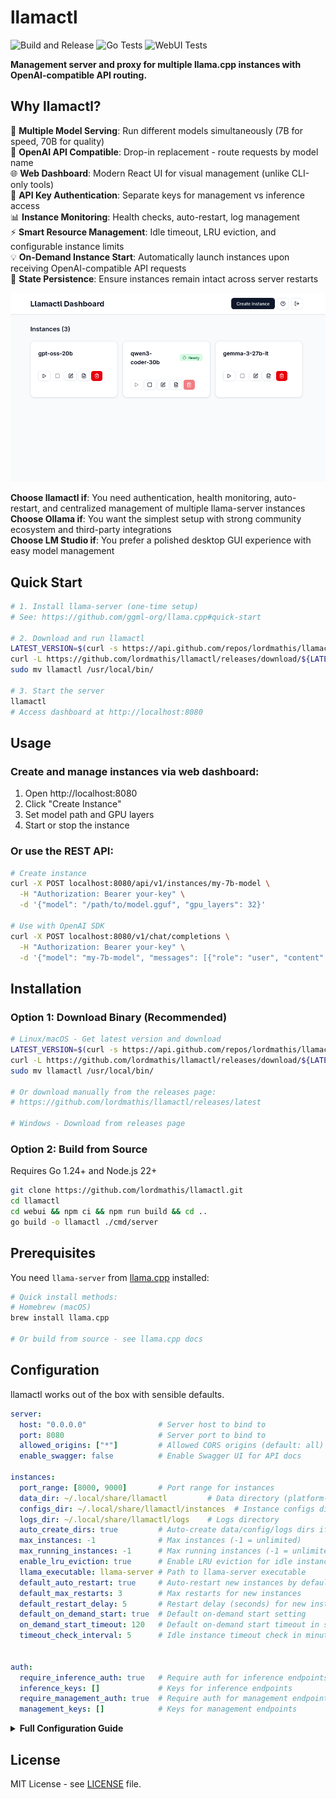 # llamactl

![Build and Release](https://github.com/lordmathis/llamactl/actions/workflows/release.yaml/badge.svg) ![Go Tests](https://github.com/lordmathis/llamactl/actions/workflows/go_test.yaml/badge.svg) ![WebUI Tests](https://github.com/lordmathis/llamactl/actions/workflows/webui_test.yaml/badge.svg)

**Management server and proxy for multiple llama.cpp instances with OpenAI-compatible API routing.**

## Why llamactl?

🚀 **Multiple Model Serving**: Run different models simultaneously (7B for speed, 70B for quality)  
🔗 **OpenAI API Compatible**: Drop-in replacement - route requests by model name  
🌐 **Web Dashboard**: Modern React UI for visual management (unlike CLI-only tools)  
🔐 **API Key Authentication**: Separate keys for management vs inference access  
📊 **Instance Monitoring**: Health checks, auto-restart, log management  
⚡ **Smart Resource Management**: Idle timeout, LRU eviction, and configurable instance limits  
💡 **On-Demand Instance Start**: Automatically launch instances upon receiving OpenAI-compatible API requests  
💾 **State Persistence**: Ensure instances remain intact across server restarts  

![Dashboard Screenshot](docs/images/screenshot.png)

**Choose llamactl if**: You need authentication, health monitoring, auto-restart, and centralized management of multiple llama-server instances  
**Choose Ollama if**: You want the simplest setup with strong community ecosystem and third-party integrations  
**Choose LM Studio if**: You prefer a polished desktop GUI experience with easy model management

## Quick Start

```bash
# 1. Install llama-server (one-time setup)
# See: https://github.com/ggml-org/llama.cpp#quick-start

# 2. Download and run llamactl
LATEST_VERSION=$(curl -s https://api.github.com/repos/lordmathis/llamactl/releases/latest | grep '"tag_name":' | sed -E 's/.*"([^"]+)".*/\1/')
curl -L https://github.com/lordmathis/llamactl/releases/download/${LATEST_VERSION}/llamactl-${LATEST_VERSION}-linux-amd64.tar.gz | tar -xz
sudo mv llamactl /usr/local/bin/

# 3. Start the server
llamactl
# Access dashboard at http://localhost:8080
```

## Usage

### Create and manage instances via web dashboard:
1. Open http://localhost:8080
2. Click "Create Instance"
3. Set model path and GPU layers
4. Start or stop the instance

### Or use the REST API:
```bash
# Create instance
curl -X POST localhost:8080/api/v1/instances/my-7b-model \
  -H "Authorization: Bearer your-key" \
  -d '{"model": "/path/to/model.gguf", "gpu_layers": 32}'

# Use with OpenAI SDK
curl -X POST localhost:8080/v1/chat/completions \
  -H "Authorization: Bearer your-key" \
  -d '{"model": "my-7b-model", "messages": [{"role": "user", "content": "Hello!"}]}'
```

## Installation

### Option 1: Download Binary (Recommended)

```bash
# Linux/macOS - Get latest version and download
LATEST_VERSION=$(curl -s https://api.github.com/repos/lordmathis/llamactl/releases/latest | grep '"tag_name":' | sed -E 's/.*"([^"]+)".*/\1/')
curl -L https://github.com/lordmathis/llamactl/releases/download/${LATEST_VERSION}/llamactl-${LATEST_VERSION}-$(uname -s | tr '[:upper:]' '[:lower:]')-$(uname -m).tar.gz | tar -xz
sudo mv llamactl /usr/local/bin/

# Or download manually from the releases page:
# https://github.com/lordmathis/llamactl/releases/latest

# Windows - Download from releases page
```

### Option 2: Build from Source
Requires Go 1.24+ and Node.js 22+
```bash
git clone https://github.com/lordmathis/llamactl.git
cd llamactl
cd webui && npm ci && npm run build && cd ..
go build -o llamactl ./cmd/server
```

## Prerequisites

You need `llama-server` from [llama.cpp](https://github.com/ggml-org/llama.cpp) installed:

```bash
# Quick install methods:
# Homebrew (macOS)
brew install llama.cpp

# Or build from source - see llama.cpp docs
```

## Configuration

llamactl works out of the box with sensible defaults.

```yaml
server:
  host: "0.0.0.0"                # Server host to bind to
  port: 8080                     # Server port to bind to
  allowed_origins: ["*"]         # Allowed CORS origins (default: all)
  enable_swagger: false          # Enable Swagger UI for API docs

instances:
  port_range: [8000, 9000]       # Port range for instances
  data_dir: ~/.local/share/llamactl         # Data directory (platform-specific, see below)
  configs_dir: ~/.local/share/llamactl/instances  # Instance configs directory
  logs_dir: ~/.local/share/llamactl/logs    # Logs directory
  auto_create_dirs: true         # Auto-create data/config/logs dirs if missing
  max_instances: -1              # Max instances (-1 = unlimited)
  max_running_instances: -1      # Max running instances (-1 = unlimited)
  enable_lru_eviction: true      # Enable LRU eviction for idle instances
  llama_executable: llama-server # Path to llama-server executable
  default_auto_restart: true     # Auto-restart new instances by default
  default_max_restarts: 3        # Max restarts for new instances
  default_restart_delay: 5       # Restart delay (seconds) for new instances
  default_on_demand_start: true  # Default on-demand start setting
  on_demand_start_timeout: 120   # Default on-demand start timeout in seconds
  timeout_check_interval: 5      # Idle instance timeout check in minutes


auth:
  require_inference_auth: true   # Require auth for inference endpoints
  inference_keys: []             # Keys for inference endpoints
  require_management_auth: true  # Require auth for management endpoints
  management_keys: []            # Keys for management endpoints
```

<details><summary><strong>Full Configuration Guide</strong></summary>

llamactl can be configured via configuration files or environment variables. Configuration is loaded in the following order of precedence:  

```
Defaults < Configuration file < Environment variables
```

### Configuration Files

#### Configuration File Locations

Configuration files are searched in the following locations (in order of precedence):

**Linux/macOS:**
- `./llamactl.yaml` or `./config.yaml` (current directory)
- `$HOME/.config/llamactl/config.yaml`
- `/etc/llamactl/config.yaml`

**Windows:**
- `./llamactl.yaml` or `./config.yaml` (current directory)
- `%APPDATA%\llamactl\config.yaml`
- `%USERPROFILE%\llamactl\config.yaml`
- `%PROGRAMDATA%\llamactl\config.yaml`

You can specify the path to config file with `LLAMACTL_CONFIG_PATH` environment variable.

### Configuration Options

#### Server Configuration

```yaml
server:
  host: "0.0.0.0"         # Server host to bind to (default: "0.0.0.0")
  port: 8080              # Server port to bind to (default: 8080)
  allowed_origins: ["*"]  # CORS allowed origins (default: ["*"])
  enable_swagger: false   # Enable Swagger UI (default: false)
```

**Environment Variables:**
- `LLAMACTL_HOST` - Server host
- `LLAMACTL_PORT` - Server port
- `LLAMACTL_ALLOWED_ORIGINS` - Comma-separated CORS origins
- `LLAMACTL_ENABLE_SWAGGER` - Enable Swagger UI (true/false)

#### Instance Configuration

```yaml
instances:
  port_range: [8000, 9000]                          # Port range for instances (default: [8000, 9000])
  data_dir: "~/.local/share/llamactl"               # Directory for all llamactl data (default varies by OS)
  configs_dir: "~/.local/share/llamactl/instances"  # Directory for instance configs (default: data_dir/instances)
  logs_dir: "~/.local/share/llamactl/logs"          # Directory for instance logs (default: data_dir/logs)
  auto_create_dirs: true                            # Automatically create data/config/logs directories (default: true)
  max_instances: -1                                 # Maximum instances (-1 = unlimited)
  max_running_instances: -1                         # Maximum running instances (-1 = unlimited)
  enable_lru_eviction: true                         # Enable LRU eviction for idle instances
  llama_executable: "llama-server"                  # Path to llama-server executable
  default_auto_restart: true                        # Default auto-restart setting
  default_max_restarts: 3                           # Default maximum restart attempts
  default_restart_delay: 5                          # Default restart delay in seconds
  default_on_demand_start: true                     # Default on-demand start setting
  on_demand_start_timeout: 120                      # Default on-demand start timeout in seconds
  timeout_check_interval: 5                         # Default instance timeout check interval in minutes
```

**Environment Variables:**
- `LLAMACTL_INSTANCE_PORT_RANGE` - Port range (format: "8000-9000" or "8000,9000")
- `LLAMACTL_DATA_DIRECTORY` - Data directory path
- `LLAMACTL_INSTANCES_DIR` - Instance configs directory path
- `LLAMACTL_LOGS_DIR` - Log directory path
- `LLAMACTL_AUTO_CREATE_DATA_DIR` - Auto-create data/config/logs directories (true/false)
- `LLAMACTL_MAX_INSTANCES` - Maximum number of instances
- `LLAMACTL_MAX_RUNNING_INSTANCES` - Maximum number of running instances
- `LLAMACTL_ENABLE_LRU_EVICTION` - Enable LRU eviction for idle instances
- `LLAMACTL_LLAMA_EXECUTABLE` - Path to llama-server executable
- `LLAMACTL_DEFAULT_AUTO_RESTART` - Default auto-restart setting (true/false)
- `LLAMACTL_DEFAULT_MAX_RESTARTS` - Default maximum restarts
- `LLAMACTL_DEFAULT_RESTART_DELAY` - Default restart delay in seconds
- `LLAMACTL_DEFAULT_ON_DEMAND_START` - Default on-demand start setting (true/false)
- `LLAMACTL_ON_DEMAND_START_TIMEOUT` - Default on-demand start timeout in seconds
- `LLAMACTL_TIMEOUT_CHECK_INTERVAL` - Default instance timeout check interval in minutes


#### Authentication Configuration

```yaml
auth:
  require_inference_auth: true           # Require API key for OpenAI endpoints (default: true)
  inference_keys: []                     # List of valid inference API keys
  require_management_auth: true          # Require API key for management endpoints (default: true)
  management_keys: []                    # List of valid management API keys
```

**Environment Variables:**
- `LLAMACTL_REQUIRE_INFERENCE_AUTH` - Require auth for OpenAI endpoints (true/false)
- `LLAMACTL_INFERENCE_KEYS` - Comma-separated inference API keys
- `LLAMACTL_REQUIRE_MANAGEMENT_AUTH` - Require auth for management endpoints (true/false)
- `LLAMACTL_MANAGEMENT_KEYS` - Comma-separated management API keys

</details>

## License

MIT License - see [LICENSE](LICENSE) file.
